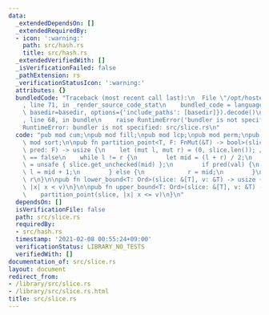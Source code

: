 ```yaml
---
data:
  _extendedDependsOn: []
  _extendedRequiredBy:
  - icon: ':warning:'
    path: src/hash.rs
    title: src/hash.rs
  _extendedVerifiedWith: []
  _isVerificationFailed: false
  _pathExtension: rs
  _verificationStatusIcon: ':warning:'
  attributes: {}
  bundledCode: "Traceback (most recent call last):\n  File \"/opt/hostedtoolcache/Python/3.9.1/x64/lib/python3.9/site-packages/onlinejudge_verify/documentation/build.py\"\
    , line 71, in _render_source_code_stat\n    bundled_code = language.bundle(stat.path,\
    \ basedir=basedir, options={'include_paths': [basedir]}).decode()\n  File \"/opt/hostedtoolcache/Python/3.9.1/x64/lib/python3.9/site-packages/onlinejudge_verify/languages/user_defined.py\"\
    , line 68, in bundle\n    raise RuntimeError('bundler is not specified: {}'.format(path.as_posix()))\n\
    RuntimeError: bundler is not specified: src/slice.rs\n"
  code: "pub mod cum;\npub mod fill;\npub mod lcp;\npub mod perm;\npub mod sa;\npub\
    \ mod sort;\n\npub fn partition_point<T, F: FnMut(&T) -> bool>(slice: &[T], mut\
    \ pred: F) -> usize {\n    let (mut l, mut r) = (0, slice.len()); // pred(slice[r])\
    \ == false\n    while l != r {\n        let mid = (l + r) / 2;\n        let val\
    \ = unsafe { slice.get_unchecked(mid) };\n        if pred(val) {\n           \
    \ l = mid + 1;\n        } else {\n            r = mid;\n        }\n    }\n   \
    \ r\n}\n\npub fn lower_bound<T: Ord>(slice: &[T], v: &T) -> usize {\n    partition_point(slice,\
    \ |x| x < v)\n}\n\npub fn upper_bound<T: Ord>(slice: &[T], v: &T) -> usize {\n\
    \    partition_point(slice, |x| x <= v)\n}\n"
  dependsOn: []
  isVerificationFile: false
  path: src/slice.rs
  requiredBy:
  - src/hash.rs
  timestamp: '2021-02-08 00:55:24+09:00'
  verificationStatus: LIBRARY_NO_TESTS
  verifiedWith: []
documentation_of: src/slice.rs
layout: document
redirect_from:
- /library/src/slice.rs
- /library/src/slice.rs.html
title: src/slice.rs
---
```

